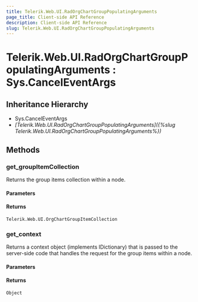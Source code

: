 ```yaml
---
title: Telerik.Web.UI.RadOrgChartGroupPopulatingArguments
page_title: Client-side API Reference
description: Client-side API Reference
slug: Telerik.Web.UI.RadOrgChartGroupPopulatingArguments
---
```


# Telerik.Web.UI.RadOrgChartGroupPopulatingArguments : Sys.CancelEventArgs 

## Inheritance Hierarchy

* Sys.CancelEventArgs
* *[Telerik.Web.UI.RadOrgChartGroupPopulatingArguments]({%slug Telerik.Web.UI.RadOrgChartGroupPopulatingArguments%})*

## Methods

### get_groupItemCollection

Returns the group items collection within a node. 

#### Parameters

#### Returns

`Telerik.Web.UI.OrgChartGroupItemCollection` 

### get_context

Returns a context object (implements IDictionary) that is passed to the server-side code that handles the request for the group items within a node. 

#### Parameters

#### Returns

`Object`
